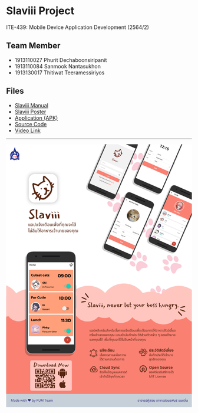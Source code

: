 # Slaviii Project
ITE-439: Mobile Device Application Development (2564/2)

## Team Member
- 1913110027 Phurit Dechaboonsiripanit
- 1913110084 Sanmook Nantasukhon
- 1913130017 Thitiwat Teeramessiriyos

## Files
- [Slaviii Manual](Slaviii%20Manual.pdf)
- [Slaviii Poster](Slaviii%20Poster%20A2.pdf)
- [Application (APK)](slaviii-1.0.0.apk)
- [Source Code](https://github.com/richeyphu/Slaviii/tree/main/slaviii-app)
- [Video Link]()

---
![poster](Slaviii%20Poster%20A2.png)
